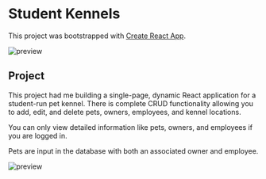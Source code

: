 # Student Kennels

This project was bootstrapped with [Create React App](https://github.com/facebook/create-react-app).

![preview](./kennels.gif)


## Project

This project had me building a single-page, dynamic React application for a student-run pet kennel. There is complete CRUD functionality allowing you to add, edit, and delete pets, owners, employees, and kennel locations.

You can only view detailed information like pets, owners, and employees if you are logged in.

Pets are input in the database with both an associated owner and employee.

![preview](./kennels-pt2.gif)